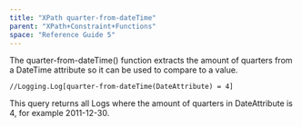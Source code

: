 ```yaml
---
title: "XPath quarter-from-dateTime"
parent: "XPath+Constraint+Functions"
space: "Reference Guide 5"
---
```



The quarter-from-dateTime() function extracts the amount of quarters from a DateTime attribute so it can be used to compare to a value.

```
//Logging.Log[quarter-from-dateTime(DateAttribute) = 4]

```

This query returns all Logs where the amount of quarters in DateAttribute is 4, for example 2011-12-30.
